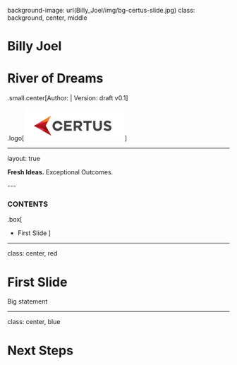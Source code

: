background-image: url(Billy_Joel/img/bg-certus-slide.jpg)
class: background, center, middle

# Billy Joel

# River of Dreams

.small.center[Author:   |   Version: draft v0.1]

.logo[<img src="Billy_Joel/img/logo.png"/>]

---
layout: true
<div id="footer-content"><p><strong>Fresh Ideas.</strong> Exceptional Outcomes.</p></div>
---


### CONTENTS

.box[
* First Slide
]

---

class: center, red

# First Slide

Big statement

---

class: center, blue

# Next Steps
